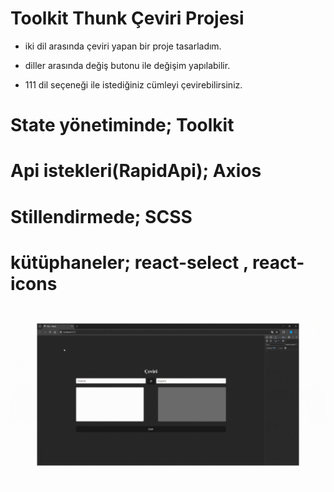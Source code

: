 # Toolkit Thunk Çeviri Projesi

- iki dil arasında çeviri yapan bir proje tasarladım.

- diller arasında değiş butonu ile değişim yapılabilir.

- 111 dil seçeneği ile istediğiniz cümleyi çevirebilirsiniz. 


# State yönetiminde; Toolkit

# Api istekleri(RapidApi); Axios

# Stillendirmede; SCSS

# kütüphaneler; react-select , react-icons

<img src="./public/gorselTranslate.gif"/>
